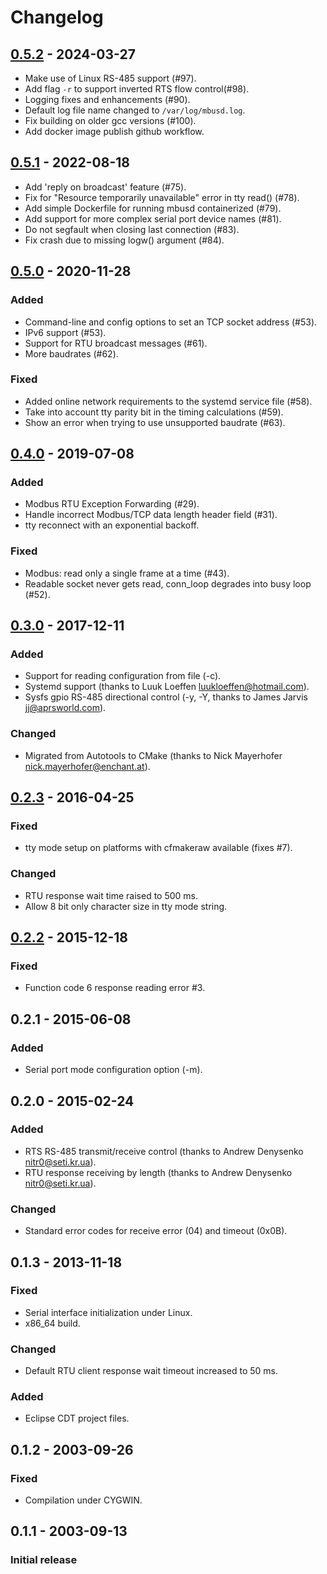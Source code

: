 # Changelog

## [0.5.2] - 2024-03-27
- Make use of Linux RS-485 support (#97).
- Add flag `-r` to support inverted RTS flow control(#98).
- Logging fixes and enhancements (#90).
- Default log file name changed to `/var/log/mbusd.log`.
- Fix building on older gcc versions (#100).
- Add docker image publish github workflow.

## [0.5.1] - 2022-08-18
- Add 'reply on broadcast' feature (#75).
- Fix for "Resource temporarily unavailable" error in tty read() (#78).
- Add simple Dockerfile for running mbusd containerized (#79).
- Add support for more complex serial port device names (#81).
- Do not segfault when closing last connection (#83).
- Fix crash due to missing logw() argument (#84).
## [0.5.0] - 2020-11-28
### Added
- Command-line and config options to set an TCP socket address (#53).
- IPv6 support (#53).
- Support for RTU broadcast messages (#61).
- More baudrates (#62).

### Fixed
- Added online network requirements to the systemd service file (#58).
- Take into account tty parity bit in the timing calculations (#59).
- Show an error when trying to use unsupported baudrate (#63).

## [0.4.0] - 2019-07-08
### Added
- Modbus RTU Exception Forwarding (#29).
- Handle incorrect Modbus/TCP data length header field (#31).
- tty reconnect with an exponential backoff.

### Fixed
- Modbus: read only a single frame at a time (#43).
- Readable socket never gets read, conn_loop degrades into busy loop (#52).

## [0.3.0] - 2017-12-11
### Added
- Support for reading configuration from file (-c).
- Systemd support (thanks to Luuk Loeffen <luukloeffen@hotmail.com>).
- Sysfs gpio RS-485 directional control (-y, -Y, thanks to James Jarvis <jj@aprsworld.com>).

### Changed
- Migrated from Autotools to CMake (thanks to Nick Mayerhofer <nick.mayerhofer@enchant.at>).

## [0.2.3] - 2016-04-25
### Fixed
- tty mode setup on platforms with cfmakeraw available (fixes #7).

### Changed
- RTU response wait time raised to 500 ms.
- Allow 8 bit only character size in tty mode string.

## [0.2.2] - 2015-12-18
### Fixed
- Function code 6 response reading error #3.

## 0.2.1 - 2015-06-08
### Added
- Serial port mode configuration option (-m).

## 0.2.0 - 2015-02-24
### Added
- RTS RS-485 transmit/receive control (thanks to Andrew Denysenko <nitr0@seti.kr.ua>).
- RTU response receiving by length (thanks to Andrew Denysenko <nitr0@seti.kr.ua>).

### Changed
- Standard error codes for receive error (04) and timeout (0x0B).

## 0.1.3 - 2013-11-18
### Fixed
- Serial interface initialization under Linux.
- x86_64 build.

### Changed
- Default RTU client response wait timeout increased to 50 ms.

### Added
- Eclipse CDT project files.

## 0.1.2 - 2003-09-26
### Fixed
- Compilation under CYGWIN.

## 0.1.1 - 2003-09-13
### Initial release

[0.5.2]: https://github.com/3cky/mbusd/compare/v0.5.1...v0.5.2
[0.5.1]: https://github.com/3cky/mbusd/compare/v0.5.0...v0.5.1
[0.5.0]: https://github.com/3cky/mbusd/compare/v0.4.0...v0.5.0
[0.4.0]: https://github.com/3cky/mbusd/compare/v0.3.0...v0.4.0
[0.3.0]: https://github.com/3cky/mbusd/compare/v0.2.3...v0.3.0
[0.2.3]: https://github.com/3cky/mbusd/compare/v0.2.2...v0.2.3
[0.2.2]: https://github.com/3cky/mbusd/compare/v0.2.1...v0.2.2

